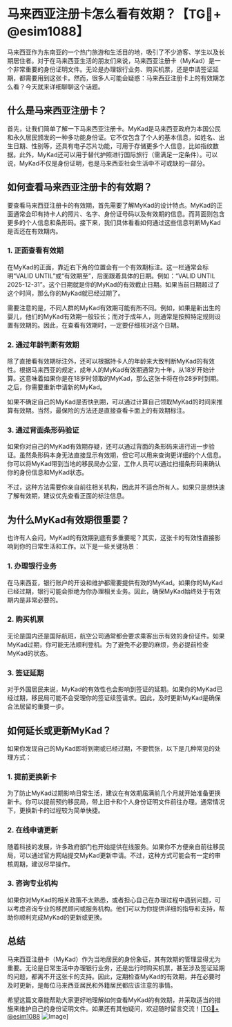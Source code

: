 # 马来西亚注册卡怎么看有效期？【TG💪+ @esim1088】

马来西亚作为东南亚的一个热门旅游和生活目的地，吸引了不少游客、学生以及长期居住者。对于在马来西亚生活的朋友们来说，马来西亚注册卡（MyKad）是一个非常重要的身份证明文件。无论是办理银行业务、购买机票，还是申请签证延期，都需要用到这张卡。然而，很多人可能会疑惑：马来西亚注册卡上的有效期怎么看？今天就来详细聊聊这个话题。

## 什么是马来西亚注册卡？

首先，让我们简单了解一下马来西亚注册卡。MyKad是马来西亚政府为本国公民和永久居民颁发的一种多功能身份证。它不仅包含了个人的基本信息，如姓名、出生日期、性别等，还具有电子芯片功能，可用于存储更多个人信息，比如指纹数据。此外，MyKad还可以用于替代护照进行国际旅行（需满足一定条件）。可以说，MyKad不仅是身份证明，也是马来西亚社会生活中不可或缺的一部分。

## 如何查看马来西亚注册卡的有效期？

要查看马来西亚注册卡的有效期，首先需要了解MyKad的设计特点。MyKad的正面通常会印有持卡人的照片、名字、身份证号码以及有效期的信息。而背面则包含更多的个人信息和条形码。接下来，我们具体看看如何通过这些信息判断MyKad是否还在有效期内。

### 1. **正面查看有效期**

在MyKad的正面，靠近右下角的位置会有一个有效期标注。这一栏通常会标明“VALID UNTIL”或“有效期至”，后面跟着具体的日期。例如：“VALID UNTIL 2025-12-31”。这个日期就是你的MyKad的有效截止日期。如果当前日期超过了这个时间，那么你的MyKad就已经过期了。

需要注意的是，不同人群的MyKad有效期可能有所不同。例如，如果是新出生的婴儿，他们的MyKad有效期一般较长；而对于成年人，则通常是按照特定规则设置有效期的。因此，在查看有效期时，一定要仔细核对这个日期。

### 2. **通过年龄判断有效期**

除了直接看有效期标注外，还可以根据持卡人的年龄来大致判断MyKad的有效性。根据马来西亚的规定，成年人的MyKad有效期通常为十年，从18岁开始计算。这意味着如果你是在18岁时领取的MyKad，那么这张卡将在你28岁时到期。之后，你需要重新申请新的MyKad。

如果不确定自己的MyKad是否快到期，可以通过计算自己领取MyKad的时间来推算有效期。当然，最保险的方法还是直接查看卡面上的有效期标注。

### 3. **通过背面条形码验证**

如果你对自己的MyKad有效期存疑，还可以通过背面的条形码来进行进一步验证。虽然条形码本身无法直接显示有效期，但它可以用来查询更详细的个人信息。你可以将MyKad带到当地的移民局办公室，工作人员可以通过扫描条形码来确认你的身份信息和MyKad状态。

不过，这种方法需要你亲自前往相关机构，因此并不适合所有人。如果只是想快速了解有效期，建议优先查看正面的标注信息。

## 为什么MyKad有效期很重要？

也许有人会问，MyKad的有效期到底有多重要呢？其实，这张卡的有效性直接影响到你的日常生活和工作。以下是一些关键场景：

### 1. **办理银行业务**

在马来西亚，银行账户的开设和维护都需要提供有效的MyKad。如果你的MyKad已经过期，银行可能会拒绝为你办理相关业务。因此，确保MyKad始终处于有效期内是非常必要的。

### 2. **购买机票**

无论是国内还是国际航班，航空公司通常都会要求乘客出示有效的身份证件。如果MyKad过期，你可能无法顺利登机。为了避免不必要的麻烦，务必提前检查MyKad的状态。

### 3. **签证延期**

对于外国居民来说，MyKad的有效性也会影响到签证的延期。如果你的MyKad已经过期，移民局可能不会受理你的签证续签请求。因此，及时更新MyKad是确保合法居留的重要一步。

## 如何延长或更新MyKad？

如果你发现自己的MyKad即将到期或已经过期，不要慌张，以下是几种常见的处理方式：

### 1. **提前更换新卡**

为了防止MyKad过期影响日常生活，建议在有效期届满前几个月就开始准备更换新卡。你可以提前预约移民局，带上旧卡和个人身份证明文件前往办理。通常情况下，更换新卡的过程较为简单快捷。

### 2. **在线申请更新**

随着科技的发展，许多政府部门也开始提供在线服务。如果你不方便亲自前往移民局，可以通过官方网站提交MyKad更新申请。不过，这种方式可能会有一定的审核周期，建议尽早操作。

### 3. **咨询专业机构**

如果你对MyKad的相关政策不太熟悉，或者担心自己在办理过程中遇到问题，可以考虑咨询专业的移民顾问或服务机构。他们可以为你提供详细的指导和支持，帮助你顺利完成MyKad的更新或更换。

## 总结

马来西亚注册卡（MyKad）作为当地居民的身份象征，其有效期的管理显得尤为重要。无论是日常生活中办理银行业务，还是出行时购买机票，甚至涉及签证延期的问题，都离不开这张卡的支持。因此，定期检查MyKad的有效期，并在必要时及时更新，是每位马来西亚居民和外籍居民都应该注意的事情。

希望这篇文章能帮助大家更好地理解如何查看MyKad的有效期，并采取适当的措施来维护自己的身份证明文件。如果还有其他疑问，欢迎随时留言交流！[[TG💪+ @esim1088](https://t.me/s/esim1088) ![Image](https://i.postimg.cc/4NQfJmqS/Snipaste-2025-05-13-00-14-12.png)]